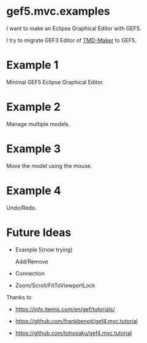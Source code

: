 # gef5.mvc.examples
I want to make an Eclipse Graphical Editor with GEF5.

I try to migrate GEF3 Editor of [TMD-Maker](https://github.com/tmdmaker/tmdmaker) to GEF5.

Example 1
=========

Minimal GEF5 Eclipse Graphical Editor.

Example 2
=========

Manage multiple models.

Example 3
=========

Move the model using the mouse.

Example 4
=========
Undo/Redo.

Future Ideas
==========

* Example 5(now trying)

    Add/Remove

* Connection
* Zoom/Scroll/FitToViewportLock

Thanks to

- https://info.itemis.com/en/gef/tutorials/

- https://github.com/frankbenoit/gef4.mvc.tutorial

- https://github.com/tohosaku/gef4.mvc.tutorial
